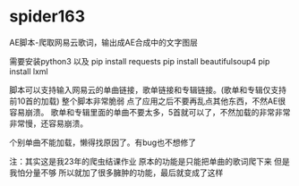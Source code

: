 # spider163
AE脚本-爬取网易云歌词，输出成AE合成中的文字图层


需要安装python3
以及
pip install requests
pip install beautifulsoup4
pip install lxml


脚本可以支持输入网易云的单曲链接，歌单链接和专辑链接。(歌单和专辑仅支持前10首的加载)
整个脚本非常脆弱
点了应用之后不要再乱点其他东西，不然AE很容易崩溃。
歌单和专辑里面的单曲不要太多，5首就可以了，不然加载的非常非常非常慢，还容易崩溃。

个别单曲不能加载，懒得找原因了。有bug也不想修了

注：其实这是我23年的爬虫结课作业 原本的功能是只能把单曲的歌词爬下来 但是我怕分量不够 所以就加了很多臃肿的功能，最后就变成了这样
